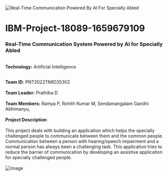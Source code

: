 ![Real-Time Communication Powered By AI For Specially Abled](https://user-images.githubusercontent.com/77047894/191942086-35920187-32c6-424f-baf3-dbe157f64626.png)

# IBM-Project-18089-1659679109
<h3><b>Real-Time Communication System Powered by AI for Specially Abled</b></h3>
<br>
<b>Technology:</b> Artificial Intelligence<br><br>

<b>Team ID</b>: PNT2022TMID35302<br><br>
<b>Team Leader:</b>
Prathiba D<br><br>
<b>Team Members:</b>
Ramya P,
Rohith Kumar M,
Sendamangalam Gandhi Abhimanyu,
<br><br>
<b>Project Description</b><br><br>
This project deals with building an application which helps the specially challenged people to communicate between them and the common people. Communication between a person with hearing/speech impairment and a normal person has always been a challenging task. This application tries to reduce the barrier of communication by developing an assistive application for specially challenged people.<br><br>
![image](https://user-images.githubusercontent.com/77047894/191927373-6c8c7c55-4891-40c1-be01-dc26568f8cc7.png)
